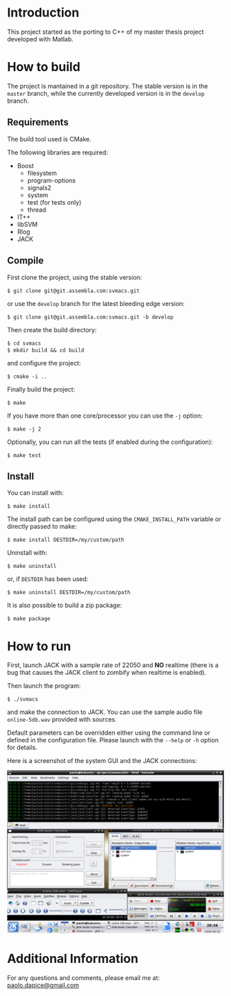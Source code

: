 Introduction
============

This project started as the porting to C++ of my master thesis project
developed with Matlab.


How to build
============

The project is mantained in a git repository. The stable version is
in the `master` branch, while the currently developed version is in the
`develop` branch.

Requirements
------------

The build tool used is CMake.

The following libraries are required:

- Boost
  * filesystem
  * program-options
  * signals2
  * system
  * test (for tests only)
  * thread
- IT++
- libSVM
- Rlog
- JACK

Compile
-------

First clone the project, using the stable version:

    $ git clone git@git.assembla.com:svmacs.git

or use the `develop` branch for the latest bleeding edge version:

    $ git clone git@git.assembla.com:svmacs.git -b develop

Then create the build directory:

    $ cd svmacs
    $ mkdir build && cd build

and configure the project:

    $ cmake -i ..

Finally build the project:

    $ make

If you have more than one core/processor you can use the `-j` option:

    $ make -j 2

Optionally, you can run all the tests (if enabled during the configuration):

    $ make test

Install
-------

You can install with:

    $ make install

The install path can be configured using the
`CMAKE_INSTALL_PATH` variable or directly passed to make:

    $ make install DESTDIR=/my/custom/path

Uninstall with:

    $ make uninstall

or, if `DESTDIR` has been used:

    $ make uninstall DESTDIR=/my/custom/path

It is also possible to build a zip package:

    $ make package


How to run
==========

First, launch JACK with a sample rate of 22050 and **NO** realtime
(there is a bug that causes the JACK client to zombify when realtime is enabled).

Then launch the program:

    $ ./svmacs

and make the connection to JACK.
You can use the sample audio file `online-5db.wav` provided with sources.

Default parameters can be overridden either using the command line
or defined in the configuration file.
Please launch with the `--help` or `-h` option for details.

Here is a screenshot of the system GUI and the JACK connections:

![screenshot](screenshot.png)

Additional Information
======================

For any questions and comments, please email me at:
<paolo.dapice@gmail.com>
